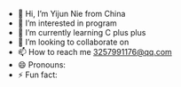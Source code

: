 - 👋 Hi, I’m Yijun Nie from  China
- 👀 I’m interested in program
- 🌱 I’m currently learning C plus plus
- 💞️ I’m looking to collaborate on 
- 📫 How to reach me 3257991176@qq.com
- 😄 Pronouns: 
- ⚡ Fun fact: 

<!---
3257991176/3257991176 is a ✨ special ✨ repository because its `README.md` (this file) appears on your GitHub profile.
You can click the Preview link to take a look at your changes.
--->
